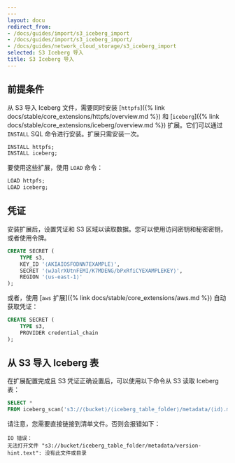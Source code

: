 ```yaml
---
---
layout: docu
redirect_from:
- /docs/guides/import/s3_iceberg_import
- /docs/guides/import/s3_iceberg_import/
- /docs/guides/network_cloud_storage/s3_iceberg_import
selected: S3 Iceberg 导入
title: S3 Iceberg 导入
---
```


## 前提条件

从 S3 导入 Iceberg 文件，需要同时安装 [`httpfs`]({% link docs/stable/core_extensions/httpfs/overview.md %}) 和 [`iceberg`]({% link docs/stable/core_extensions/iceberg/overview.md %}) 扩展。它们可以通过 `INSTALL` SQL 命令进行安装。扩展只需安装一次。

```sql
INSTALL httpfs;
INSTALL iceberg;
```

要使用这些扩展，使用 `LOAD` 命令：

```sql
LOAD httpfs;
LOAD iceberg;
```

## 凭证

安装扩展后，设置凭证和 S3 区域以读取数据。您可以使用访问密钥和秘密密钥，或者使用令牌。

```sql
CREATE SECRET (
    TYPE s3,
    KEY_ID '⟨AKIAIOSFODNN7EXAMPLE⟩',
    SECRET '⟨wJalrXUtnFEMI/K7MDENG/bPxRfiCYEXAMPLEKEY⟩',
    REGION '⟨us-east-1⟩'
);
```

或者，使用 [`aws` 扩展]({% link docs/stable/core_extensions/aws.md %}) 自动获取凭证：

```sql
CREATE SECRET (
    TYPE s3,
    PROVIDER credential_chain
);
```

## 从 S3 导入 Iceberg 表

在扩展配置完成且 S3 凭证正确设置后，可以使用以下命令从 S3 读取 Iceberg 表：

```sql
SELECT *
FROM iceberg_scan('s3://⟨bucket⟩/⟨iceberg_table_folder⟩/metadata/⟨id⟩.metadata.json');
```

请注意，您需要直接链接到清单文件。否则会报错如下：

```console
IO 错误：
无法打开文件 "s3://bucket/iceberg_table_folder/metadata/version-hint.text": 没有此文件或目录
```